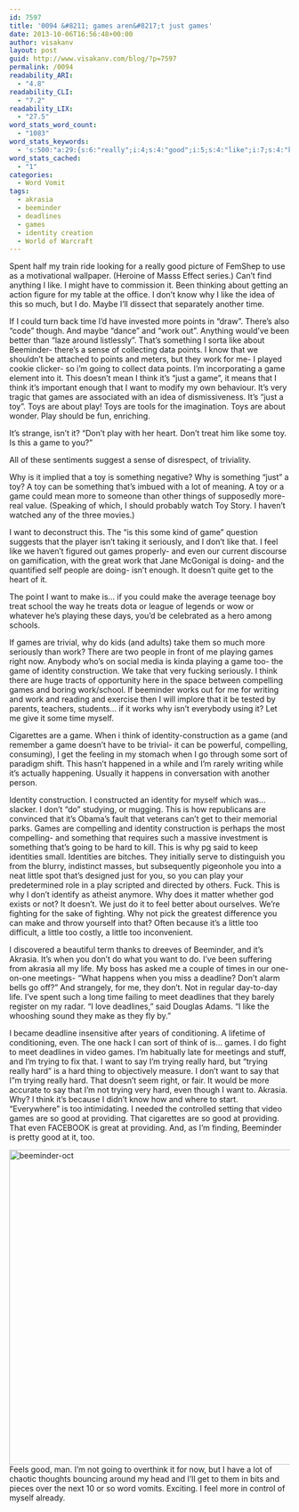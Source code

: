 ```yaml
---
id: 7597
title: '0094 &#8211; games aren&#8217;t just games'
date: 2013-10-06T16:56:48+00:00
author: visakanv
layout: post
guid: http://www.visakanv.com/blog/?p=7597
permalink: /0094
readability_ARI:
  - "4.8"
readability_CLI:
  - "7.2"
readability_LIX:
  - "27.5"
word_stats_word_count:
  - "1083"
word_stats_keywords:
  - 's:500:"a:29:{s:6:"really";i:4;s:4:"good";i:5;s:4:"like";i:7;s:4:"know";i:3;s:4:"time";i:4;s:6:"points";i:4;s:4:"work";i:6;s:9:"beeminder";i:4;s:5:"going";i:3;s:4:"game";i:10;s:5:"think";i:6;s:4:"just";i:5;s:4:"want";i:7;s:5:"games";i:9;s:4:"toys";i:3;s:4:"play";i:5;s:9:"seriously";i:3;s:4:"feel";i:3;s:4:"make";i:4;s:7:"playing";i:3;s:8:"identity";i:5;s:12:"construction";i:4;s:10:"compelling";i:4;s:4:"hard";i:6;s:6:"little";i:4;s:7:"akrasia";i:3;s:9:"deadlines";i:3;s:6:"trying";i:5;s:9:"providing";i:3;}";'
word_stats_cached:
  - "1"
categories:
  - Word Vomit
tags:
  - akrasia
  - beeminder
  - deadlines
  - games
  - identity creation
  - World of Warcraft
---
```

Spent half my train ride looking for a really good picture of FemShep to use as a motivational wallpaper. (Heroine of Masss Effect series.) Can&#8217;t find anything I like. I might have to commission it. Been thinking about getting an action figure for my table at the office. I don&#8217;t know why I like the idea of this so much, but I do. Maybe I&#8217;ll dissect that separately another time.

If I could turn back time I&#8217;d have invested more points in &#8220;draw&#8221;. There&#8217;s also &#8220;code&#8221; though. And maybe &#8220;dance&#8221; and &#8220;work out&#8221;. Anything would&#8217;ve been better than &#8220;laze around listlessly&#8221;. That&#8217;s something I sorta like about Beeminder- there&#8217;s a sense of collecting data points. I know that we shouldn&#8217;t be attached to points and meters, but they work for me- I played cookie clicker- so i&#8217;m going to collect data points. I&#8217;m incorporating a game element into it. This doesn&#8217;t mean I think it&#8217;s &#8220;just a game&#8221;, it means that I think it&#8217;s important enough that I want to modify my own behaviour. It&#8217;s very tragic that games are associated with an idea of dismissiveness. It&#8217;s &#8220;just a toy&#8221;. Toys are about play! Toys are tools for the imagination. Toys are about wonder. Play should be fun, enriching.

It&#8217;s strange, isn&#8217;t it? &#8220;Don&#8217;t play with her heart. Don&#8217;t treat him like some toy. Is this a game to you?&#8221;

All of these sentiments suggest a sense of disrespect, of triviality.

Why is it implied that a toy is something negative? Why is something &#8220;just&#8221; a toy? A toy can be something that&#8217;s imbued with a lot of meaning. A toy or a game could mean more to someone than other things of supposedly more-real value. (Speaking of which, I should probably watch Toy Story. I haven&#8217;t watched any of the three movies.)

I want to deconstruct this. The &#8220;is this some kind of game&#8221; question suggests that the player isn&#8217;t taking it seriously, and I don&#8217;t like that. I feel like we haven&#8217;t figured out games properly- and even our current discourse on gamification, with the great work that Jane McGonigal is doing- and the quantified self people are doing- isn&#8217;t enough. It doesn&#8217;t quite get to the heart of it.

The point I want to make is&#8230; if you could make the average teenage boy treat school the way he treats dota or league of legends or wow or whatever he&#8217;s playing these days, you&#8217;d be celebrated as a hero among schools.

If games are trivial, why do kids (and adults) take them so much more seriously than work? There are two people in front of me playing games right now. Anybody who&#8217;s on social media is kinda playing a game too- the game of identity construction. We take that very fucking seriously. I think there are huge tracts of opportunity here in the space between compelling games and boring work/school. If beeminder works out for me for writing and work and reading and exercise then I will implore that it be tested by parents, teachers, students&#8230; if it works why isn&#8217;t everybody using it? Let me give it some time myself.

Cigarettes are a game. When i think of identity-construction as a game (and remember a game doesn&#8217;t have to be trivial- it can be powerful, compelling, consuming), I get the feeling in my stomach when I go through some sort of paradigm shift. This hasn&#8217;t happened in a while and I&#8217;m rarely writing while it&#8217;s actually happening. Usually it happens in conversation with another person.

Identity construction. I constructed an identity for myself which was&#8230; slacker. I don&#8217;t &#8220;do&#8221; studying, or mugging. This is how republicans are convinced that it&#8217;s Obama&#8217;s fault that veterans can&#8217;t get to their memorial parks. Games are compelling and identity construction is perhaps the most compelling- and something that requires such a massive investment is something that&#8217;s going to be hard to kill. This is why pg said to keep identities small. Identities are bitches. They initially serve to distinguish you from the blurry, indistinct masses, but subsequently pigeonhole you into a neat little spot that&#8217;s designed just for you, so you can play your predetermined role in a play scripted and directed by others. Fuck. This is why I don&#8217;t identify as atheist anymore. Why does it matter whether god exists or not? It doesn&#8217;t. We just do it to feel better about ourselves. We&#8217;re fighting for the sake of fighting. Why not pick the greatest difference you can make and throw yourself into that? Often because it&#8217;s a little too difficult, a little too costly, a little too inconvenient.

I discovered a beautiful term thanks to dreeves of Beeminder, and it&#8217;s Akrasia. It&#8217;s when you don&#8217;t do what you want to do. I&#8217;ve been suffering from akrasia all my life. My boss has asked me a couple of times in our one-on-one meetings- &#8220;What happens when you miss a deadline? Don&#8217;t alarm bells go off?&#8221; And strangely, for me, they don&#8217;t. Not in regular day-to-day life. I&#8217;ve spent such a long time failing to meet deadlines that they barely register on my radar. &#8220;I love deadlines,&#8221; said Douglas Adams. &#8220;I like the whooshing sound they make as they fly by.&#8221;

I became deadline insensitive after years of conditioning. A lifetime of conditioning, even. The one hack I can sort of think of is&#8230; games. I do fight to meet deadlines in video games. I&#8217;m habitually late for meetings and stuff, and I&#8217;m trying to fix that. I want to say I&#8217;m trying really hard, but &#8220;trying really hard&#8221; is a hard thing to objectively measure. I don&#8217;t want to say that I&#8221;m trying really hard. That doesn&#8217;t seem right, or fair. It would be more accurate to say that I&#8217;m not trying very hard, even though I want to. Akrasia. Why? I think it&#8217;s because I didn&#8217;t know how and where to start. &#8220;Everywhere&#8221; is too intimidating. I needed the controlled setting that video games are so good at providing. That cigarettes are so good at providing. That even FACEBOOK is great at providing. And, as I&#8217;m finding, Beeminder is pretty good at it, too.

<div>
  <a href="http://www.visakanv.com/blog/wp-content/uploads/2013/10/beeminder-oct.png"><img class="alignnone size-full wp-image-7599" alt="beeminder-oct" src="http://www.visakanv.com/blog/wp-content/uploads/2013/10/beeminder-oct.png" width="981" height="566" /></a>
</div>

<div>
  Feels good, man. I&#8217;m not going to overthink it for now, but I have a lot of chaotic thoughts bouncing around my head and I&#8217;ll get to them in bits and pieces over the next 10 or so word vomits. Exciting. I feel more in control of myself already.
</div>